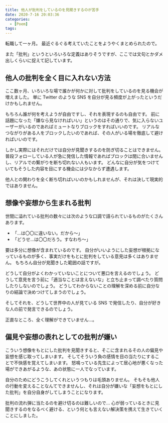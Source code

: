 ```yaml
---
title: 他人が批判をしているのを見聞きするのが苦手
date: 2020-7-16 20:03:36
categories:
  - [Poem]
tags:
---
```


転職して一ヶ月。
最近ぐるぐる考えていたことをようやくまとめられたので。

また「批判」というといろいろな定義はありそうですが、ここでは文句とかダメ出しくらいに捉えて記しています。

他人の批判を全く目に入れない方法
-----

ここ数ヶ月、いろいろな場で誰かが何かに対して批判をしているのを見る機会が増えました。
単に Twitter のような SNS を自分が見る頻度が上がったというだけかもしれません。

もちろん誰が何を考えようが自由ですし、それを表現するのも自由です。
前に話題になった「嫌なら見なければいい」というのはその通りで、気に入らないユーザーがいるのであればミュートなりブロックをすればいいのです。
リアルなつながりがある人をブロックしたいのであれば、その人がいる場を徹底して避ければいいのです。

しかし実際にはそれだけでは自分が見聞きするのを防ぎ切ることはできません。
普段フォローしている人が急に発信した情報であればブロックは間に合いませんし、リアルでの繋がりを断ち切れない人もいます。
どんなに自分が気をつけていてもそうした内容を目にする機会には少なからず遭遇します。

他人との関わりを全く断ち切ればいいのかもしれませんが、それは決して現実的ではありません。

想像や妄想から生まれる批判
----

世間に溢れている批判の数々には次のような口調で語られているものがたくさんあります。

* 「...は〇〇に違いない。だから〜」
* 「どうせ...は〇〇だろう。すなわち〜」

要は多分に想像が含まれているのです。
自分がいいようにした妄想が根拠になっているものが多く、事実だけをもとに批判をしている意見は多くはありません。
もちろん自分が見聞きした範囲の話ですが。

どうして自分がよくわかっていないことについて悪口を言えるのでしょう。
どうして意見を言う前に「適当なことは言えないな」と立ち止まって調べたり質問したりしないのでしょう。
どうしてわからないことの理解を深める前に自分なりの結論で決めつけてしまうのでしょう。

そしてそれを、どうして世界中の人が見ている SNS で発信したり、自分が好きな人の前で発言できるのでしょう。

正直なところ、全く理解ができていません...。

偏見や妄想の表れとしての批判が嫌い
----

こういう想像をもとにした批判を見聞きすると、そこに含まれるその人の偏見や妄想を感じ取ってしまいます。
そしてそういう負の感情を目の当たりにすることで不快感を覚えてしまいます。
怒鳴っている先生によって居心地が悪くなった場ができあがるような、あの状態に一人でなっています。

自分のためにどうこうしてくれというつもりは毛頭ありません。
そもそも他人の行動を変えることなんてできませんし、それは自分が嫌いな「妄想をもとにした批判」を自分自身がしてしまうことになります。

批判の流れ弾に当たるのを避け切るのは難しいので...
心が弱っているときに見聞きするのをなるべく避ける、という何とも言えない解決策を携えて生きていくことにしました。
